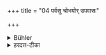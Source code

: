 +++
title = "04 पर्वसु चोभयोर् उपवासः"

+++

<details><summary>Bühler</summary>

4. And both (the householder and his wife) shall fast on (the days of) the new, and full moon,
</details>

<details><summary>हरदत्त-टीका</summary>

## सूत्रम्
पर्वसु चोभयोरुपवासः ॥ ४॥  
### टिप्पनी
पक्षसन्धिः पर्व । इह तु तद्युक्तमहर्गृह्यते । तेषु पर्वसूभयोर्दम्पत्योरुपवासः कर्तव्यः । उपवासो भोजनलोपः ॥ ४॥
</details>
